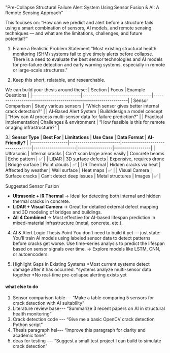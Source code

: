 "Pre-Collapse Structural Failure Alert System Using Sensor Fusion & AI: A Remote Sensing Approach"

This focuses on: “How can we predict and alert before a structure fails using a smart combination of sensors, AI models, and remote sensing techniques — and what are the limitations, challenges, and future potential?”

1. Frame a Realistic Problem Statement
"Most existing structural health monitoring (SHM) systems fail to give timely alerts before collapse. There is a need to evaluate the best sensor technologies and AI models for pre-failure detection and early warning systems, especially in remote or large-scale structures."

2. Keep this short, relatable, and researchable.

We can build your thesis around these:
| Section                | Focus                           | Example Questions                                               |
|------------------------|----------------------------------|-----------------------------------------------------------------|
| Sensor Comparison      | Study various sensors            | “Which sensor gives better internal crack detection?”           |
| AI-Based Alert System  | Build/design a model concept     | “How can AI process multi-sensor data for failure prediction?” |
| Practical Implementation| Challenges & environment         | “How feasible is this for remote or aging infrastructure?”      |




3.| **Sensor Type**   | **Best For**            | **Limitations**                 | **Use Case**        | **Data Format** | **AI-Friendly?** |
|------------------|-------------------------|----------------------------------|---------------------|-----------------|------------------|
| Ultrasonic       | Internal cracks         | Can’t scan large areas easily   | Concrete beams      | Echo pattern    | ✅               |
| LiDAR            | 3D surface defects      | Expensive, requires drone       | Bridge surface      | Point clouds    | ✅               |
| IR Thermal       | Hidden cracks via heat  | Affected by weather             | Wall surface        | Heat maps       | ✅               |
| Visual Camera    | Surface cracks          | Can’t detect deep issues        | Metal structures    | Images          | ✅               |

Suggested Sensor Fusion
- **Ultrasonic + IR Thermal** → Ideal for detecting both internal and hidden thermal cracks in concrete.
- **LiDAR + Visual Camera** → Great for detailed external defect mapping and 3D modeling of bridges and buildings.
- **All 4 Combined** → Most effective for AI-based lifespan prediction in mixed-material infrastructure (metal, concrete, etc.).




4. AI & Alert Logic Thesis Point
You don’t need to build it yet — just state:
You’ll train AI models using labeled sensor data to detect patterns before cracks get worse.
Use time-series analysis to predict the lifespan based on sensor signals over time.
→ Explore models like LSTM, CNN, or autoencoders.



5. Highlight Gaps in Existing Systems
*Most current systems detect damage after it has occurred.
*systems analyze multi-sensor data together
*No real-time pre-collapse alerting exists yet


#### what else to do 

1. Sensor comparison table--- “Make a table comparing 5 sensors for crack detection with AI suitability”
2. Literature review base--- “Summarize 3 recent papers on AI in structural health monitoring”
3. Crack detection code	--- “Give me a basic OpenCV crack detection Python script”
4. Thesis paragraph hel--- “Improve this paragraph for clarity and academic tone”
5. deas for testing	--- “Suggest a small test project I can build to simulate crack detection”







